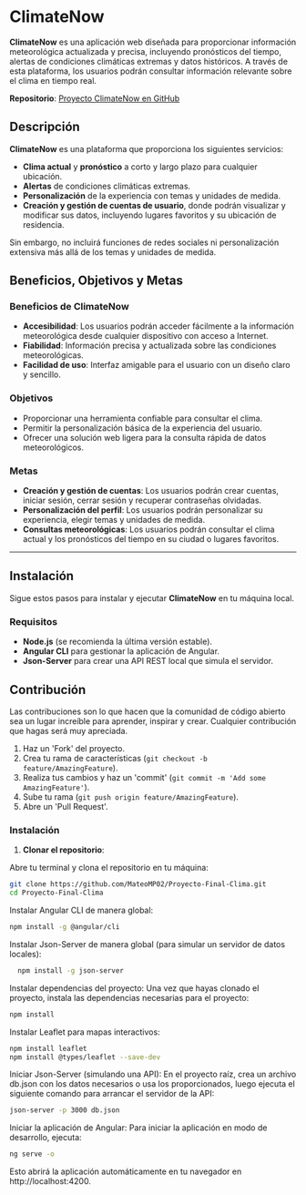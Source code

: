 # ClimateNow

**ClimateNow** es una aplicación web diseñada para proporcionar información meteorológica actualizada y precisa, incluyendo pronósticos del tiempo, alertas de condiciones climáticas extremas y datos históricos. A través de esta plataforma, los usuarios podrán consultar información relevante sobre el clima en tiempo real.

**Repositorio**: [Proyecto ClimateNow en GitHub](https://github.com/MateoMP02/Proyecto-Final-Clima.git)

## Descripción

**ClimateNow** es una plataforma que proporciona los siguientes servicios:

- **Clima actual** y **pronóstico** a corto y largo plazo para cualquier ubicación.
- **Alertas** de condiciones climáticas extremas.
- **Personalización** de la experiencia con temas y unidades de medida.
- **Creación y gestión de cuentas de usuario**, donde podrán visualizar y modificar sus datos, incluyendo lugares favoritos y su ubicación de residencia.

Sin embargo, no incluirá funciones de redes sociales ni personalización extensiva más allá de los temas y unidades de medida.

## Beneficios, Objetivos y Metas

### Beneficios de ClimateNow

- **Accesibilidad**: Los usuarios podrán acceder fácilmente a la información meteorológica desde cualquier dispositivo con acceso a Internet.
- **Fiabilidad**: Información precisa y actualizada sobre las condiciones meteorológicas.
- **Facilidad de uso**: Interfaz amigable para el usuario con un diseño claro y sencillo.

### Objetivos

- Proporcionar una herramienta confiable para consultar el clima.
- Permitir la personalización básica de la experiencia del usuario.
- Ofrecer una solución web ligera para la consulta rápida de datos meteorológicos.

### Metas

- **Creación y gestión de cuentas**: Los usuarios podrán crear cuentas, iniciar sesión, cerrar sesión y recuperar contraseñas olvidadas.
- **Personalización del perfil**: Los usuarios podrán personalizar su experiencia, elegir temas y unidades de medida.
- **Consultas meteorológicas**: Los usuarios podrán consultar el clima actual y los pronósticos del tiempo en su ciudad o lugares favoritos.

---

## Instalación

Sigue estos pasos para instalar y ejecutar **ClimateNow** en tu máquina local.

### Requisitos

- **Node.js** (se recomienda la última versión estable).
- **Angular CLI** para gestionar la aplicación de Angular.
- **Json-Server** para crear una API REST local que simula el servidor.

## Contribución
Las contribuciones son lo que hacen que la comunidad de código abierto sea un lugar increíble para aprender, inspirar y crear. Cualquier contribución que hagas será muy apreciada.

1. Haz un 'Fork' del proyecto.
2. Crea tu rama de características (`git checkout -b feature/AmazingFeature`).
3. Realiza tus cambios y haz un 'commit' (`git commit -m 'Add some AmazingFeature'`).
4. Sube tu rama (`git push origin feature/AmazingFeature`).
5. Abre un 'Pull Request'.
### Instalación

1. **Clonar el repositorio**:
   
Abre tu terminal y clona el repositorio en tu máquina:
   
```sh
git clone https://github.com/MateoMP02/Proyecto-Final-Clima.git
cd Proyecto-Final-Clima
```


Instalar Angular CLI de manera global:
```sh
npm install -g @angular/cli
```
Instalar Json-Server de manera global (para simular un servidor de datos locales):
```sh
  npm install -g json-server
```

Instalar dependencias del proyecto:
Una vez que hayas clonado el proyecto, instala las dependencias necesarias para el proyecto:
```sh
npm install
```
Instalar Leaflet para mapas interactivos:
```sh
npm install leaflet
npm install @types/leaflet --save-dev
```

Iniciar Json-Server (simulando una API):
En el proyecto raíz, crea un archivo db.json con los datos necesarios o usa los proporcionados, luego ejecuta el siguiente comando para arrancar el servidor de la API:
```sh
json-server -p 3000 db.json
```

Iniciar la aplicación de Angular:
Para iniciar la aplicación en modo de desarrollo, ejecuta:
```sh
ng serve -o
```
Esto abrirá la aplicación automáticamente en tu navegador en http://localhost:4200.
